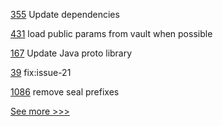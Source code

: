 
[355](https://github.com/hyperledger/fabric-chaincode-node/pull/355) Update dependencies

[431](https://github.com/hyperledger-labs/fabric-token-sdk/pull/431) load public params from vault when possible

[167](https://github.com/hyperledger/fabric-protos/pull/167) Update Java proto library

[39](https://github.com/hyperledger-labs/yui-docs/pull/39) fix:issue-21

[1086](https://github.com/hyperledger/solang/pull/1086) remove seal prefixes


[See more >>>](https://start-here.hyperledger.org/pull-requests)
